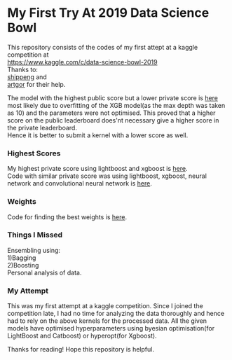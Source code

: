 # My First Try At 2019 Data Science Bowl 

This repository consists of the codes of my first attept at a kaggle competition at <br/>
https://www.kaggle.com/c/data-science-bowl-2019 \
Thanks to: \
[shippeng](https://www.kaggle.com/shippeng/convert-to-regression-classification) and \
[artgor](https://www.kaggle.com/artgor/quick-and-dirty-regression) for their help.

The model with the highest public score but a lower private score is [here](Overfit.ipynb) most likely due to overfitting of the XGB model(as the max depth was taken as 10) and the parameters were not optimised. This proved that a higher score on the public leaderboard does'nt necessary give a higher score in the private leaderboard. \
Hence it is better to submit a kernel with a lower score as well. 

### Highest Scores
My highest private score using lightboost and xgboost is [here](Highest_Score_0.ipynb).\
Code with similar private score was using lightboost, xgboost, neural network and convolutional neural network is [here](Highest_Score_1.ipynb).

### Weights 
Code for finding the best weights is [here](weights_calculation.ipynb).

### Things I Missed
Ensembling using: \
1)Bagging \
2)Boosting \
Personal analysis of data.
### My Attempt
This was my first attempt at a kaggle competition. Since I joined the competition late, I had no time for analyzing the data thoroughly and hence had to rely on the above kernels for the processed data. All the given models have optimised hyperparameters using byesian optimisation(for LightBoost and Catboost) or hyperopt(for Xgboost).

Thanks for reading!
Hope this repository is helpful.



